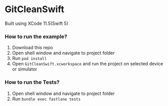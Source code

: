 # GitCleanSwift

Built using XCode 11.5(Swift 5)

### How to run the example?

1. Download this repo
1. Open shell window and navigate to project folder
1. Run `pod install`
1. Open `GitCleanSwift.xcworkspace` and run the project on selected device or simulator

### How to run the Tests?
1. Open shell window and navigate to project folder
1. Run `bundle exec fastlane tests`
